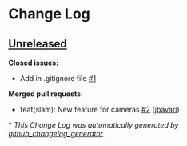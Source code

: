 # Change Log

## [Unreleased](https://github.com/jbavari/proper-commit-messages/tree/HEAD)

**Closed issues:**

- Add in .gitignore file [\#1](https://github.com/jbavari/proper-commit-messages/issues/1)

**Merged pull requests:**

- feat\(slam\): New feature for cameras [\#2](https://github.com/jbavari/proper-commit-messages/pull/2) ([jbavari](https://github.com/jbavari))



\* *This Change Log was automatically generated by [github_changelog_generator](https://github.com/skywinder/Github-Changelog-Generator)*